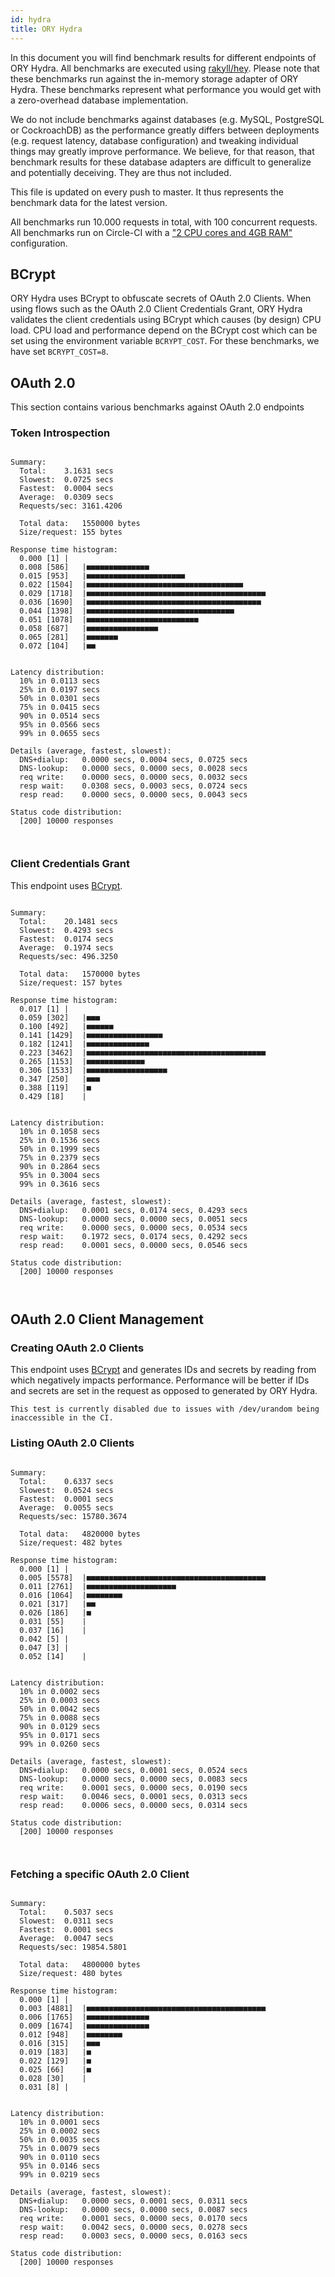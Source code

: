 ```yaml
---
id: hydra
title: ORY Hydra
---
```


In this document you will find benchmark results for different endpoints of ORY Hydra. All benchmarks are executed
using [rakyll/hey](https://github.com/rakyll/hey). Please note that these benchmarks run against the in-memory storage
adapter of ORY Hydra. These benchmarks represent what performance you would get with a zero-overhead database implementation.

We do not include benchmarks against databases (e.g. MySQL, PostgreSQL or CockroachDB) as the performance greatly differs between
deployments (e.g. request latency, database configuration) and tweaking individual things may greatly improve performance.
We believe, for that reason, that benchmark results for these database adapters are difficult to generalize and potentially
deceiving. They are thus not included.

This file is updated on every push to master. It thus represents the benchmark data for the latest version.

All benchmarks run 10.000 requests in total, with 100 concurrent requests. All benchmarks run on Circle-CI with a
["2 CPU cores and 4GB RAM"](https://support.circleci.com/hc/en-us/articles/360000489307-Why-do-my-tests-take-longer-to-run-on-CircleCI-than-locally-)
configuration.

## BCrypt

ORY Hydra uses BCrypt to obfuscate secrets of OAuth 2.0 Clients. When using flows such as the OAuth 2.0 Client Credentials
Grant, ORY Hydra validates the client credentials using BCrypt which causes (by design) CPU load. CPU load and performance
depend on the BCrypt cost which can be set using the environment variable `BCRYPT_COST`. For these benchmarks,
we have set `BCRYPT_COST=8`.

## OAuth 2.0

This section contains various benchmarks against OAuth 2.0 endpoints

### Token Introspection

```

Summary:
  Total:	3.1631 secs
  Slowest:	0.0725 secs
  Fastest:	0.0004 secs
  Average:	0.0309 secs
  Requests/sec:	3161.4206
  
  Total data:	1550000 bytes
  Size/request:	155 bytes

Response time histogram:
  0.000 [1]	|
  0.008 [586]	|■■■■■■■■■■■■■■
  0.015 [953]	|■■■■■■■■■■■■■■■■■■■■■■
  0.022 [1504]	|■■■■■■■■■■■■■■■■■■■■■■■■■■■■■■■■■■■
  0.029 [1718]	|■■■■■■■■■■■■■■■■■■■■■■■■■■■■■■■■■■■■■■■■
  0.036 [1690]	|■■■■■■■■■■■■■■■■■■■■■■■■■■■■■■■■■■■■■■■
  0.044 [1398]	|■■■■■■■■■■■■■■■■■■■■■■■■■■■■■■■■■
  0.051 [1078]	|■■■■■■■■■■■■■■■■■■■■■■■■■
  0.058 [687]	|■■■■■■■■■■■■■■■■
  0.065 [281]	|■■■■■■■
  0.072 [104]	|■■


Latency distribution:
  10% in 0.0113 secs
  25% in 0.0197 secs
  50% in 0.0301 secs
  75% in 0.0415 secs
  90% in 0.0514 secs
  95% in 0.0566 secs
  99% in 0.0655 secs

Details (average, fastest, slowest):
  DNS+dialup:	0.0000 secs, 0.0004 secs, 0.0725 secs
  DNS-lookup:	0.0000 secs, 0.0000 secs, 0.0028 secs
  req write:	0.0000 secs, 0.0000 secs, 0.0032 secs
  resp wait:	0.0308 secs, 0.0003 secs, 0.0724 secs
  resp read:	0.0000 secs, 0.0000 secs, 0.0043 secs

Status code distribution:
  [200]	10000 responses



```

### Client Credentials Grant

This endpoint uses [BCrypt](#bcrypt).

```

Summary:
  Total:	20.1481 secs
  Slowest:	0.4293 secs
  Fastest:	0.0174 secs
  Average:	0.1974 secs
  Requests/sec:	496.3250
  
  Total data:	1570000 bytes
  Size/request:	157 bytes

Response time histogram:
  0.017 [1]	|
  0.059 [302]	|■■■
  0.100 [492]	|■■■■■■
  0.141 [1429]	|■■■■■■■■■■■■■■■■■
  0.182 [1241]	|■■■■■■■■■■■■■■
  0.223 [3462]	|■■■■■■■■■■■■■■■■■■■■■■■■■■■■■■■■■■■■■■■■
  0.265 [1153]	|■■■■■■■■■■■■■
  0.306 [1533]	|■■■■■■■■■■■■■■■■■■
  0.347 [250]	|■■■
  0.388 [119]	|■
  0.429 [18]	|


Latency distribution:
  10% in 0.1058 secs
  25% in 0.1536 secs
  50% in 0.1999 secs
  75% in 0.2379 secs
  90% in 0.2864 secs
  95% in 0.3004 secs
  99% in 0.3616 secs

Details (average, fastest, slowest):
  DNS+dialup:	0.0001 secs, 0.0174 secs, 0.4293 secs
  DNS-lookup:	0.0000 secs, 0.0000 secs, 0.0051 secs
  req write:	0.0000 secs, 0.0000 secs, 0.0534 secs
  resp wait:	0.1972 secs, 0.0174 secs, 0.4292 secs
  resp read:	0.0001 secs, 0.0000 secs, 0.0546 secs

Status code distribution:
  [200]	10000 responses



```

## OAuth 2.0 Client Management

### Creating OAuth 2.0 Clients

This endpoint uses [BCrypt](#bcrypt) and generates IDs and secrets by reading from  which negatively impacts
performance. Performance will be better if IDs and secrets are set in the request as opposed to generated by ORY Hydra.

```
This test is currently disabled due to issues with /dev/urandom being inaccessible in the CI.
```

### Listing OAuth 2.0 Clients

```

Summary:
  Total:	0.6337 secs
  Slowest:	0.0524 secs
  Fastest:	0.0001 secs
  Average:	0.0055 secs
  Requests/sec:	15780.3674
  
  Total data:	4820000 bytes
  Size/request:	482 bytes

Response time histogram:
  0.000 [1]	|
  0.005 [5578]	|■■■■■■■■■■■■■■■■■■■■■■■■■■■■■■■■■■■■■■■■
  0.011 [2761]	|■■■■■■■■■■■■■■■■■■■■
  0.016 [1064]	|■■■■■■■■
  0.021 [317]	|■■
  0.026 [186]	|■
  0.031 [55]	|
  0.037 [16]	|
  0.042 [5]	|
  0.047 [3]	|
  0.052 [14]	|


Latency distribution:
  10% in 0.0002 secs
  25% in 0.0003 secs
  50% in 0.0042 secs
  75% in 0.0088 secs
  90% in 0.0129 secs
  95% in 0.0171 secs
  99% in 0.0260 secs

Details (average, fastest, slowest):
  DNS+dialup:	0.0000 secs, 0.0001 secs, 0.0524 secs
  DNS-lookup:	0.0000 secs, 0.0000 secs, 0.0083 secs
  req write:	0.0001 secs, 0.0000 secs, 0.0190 secs
  resp wait:	0.0046 secs, 0.0001 secs, 0.0313 secs
  resp read:	0.0006 secs, 0.0000 secs, 0.0314 secs

Status code distribution:
  [200]	10000 responses



```

### Fetching a specific OAuth 2.0 Client

```

Summary:
  Total:	0.5037 secs
  Slowest:	0.0311 secs
  Fastest:	0.0001 secs
  Average:	0.0047 secs
  Requests/sec:	19854.5801
  
  Total data:	4800000 bytes
  Size/request:	480 bytes

Response time histogram:
  0.000 [1]	|
  0.003 [4881]	|■■■■■■■■■■■■■■■■■■■■■■■■■■■■■■■■■■■■■■■■
  0.006 [1765]	|■■■■■■■■■■■■■■
  0.009 [1674]	|■■■■■■■■■■■■■■
  0.012 [948]	|■■■■■■■■
  0.016 [315]	|■■■
  0.019 [183]	|■
  0.022 [129]	|■
  0.025 [66]	|■
  0.028 [30]	|
  0.031 [8]	|


Latency distribution:
  10% in 0.0001 secs
  25% in 0.0002 secs
  50% in 0.0035 secs
  75% in 0.0079 secs
  90% in 0.0110 secs
  95% in 0.0146 secs
  99% in 0.0219 secs

Details (average, fastest, slowest):
  DNS+dialup:	0.0000 secs, 0.0001 secs, 0.0311 secs
  DNS-lookup:	0.0000 secs, 0.0000 secs, 0.0087 secs
  req write:	0.0001 secs, 0.0000 secs, 0.0170 secs
  resp wait:	0.0042 secs, 0.0000 secs, 0.0278 secs
  resp read:	0.0003 secs, 0.0000 secs, 0.0163 secs

Status code distribution:
  [200]	10000 responses



```
